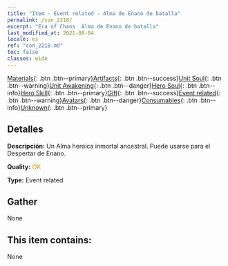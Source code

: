 ```yaml
---
title: "Item - Event related - Alma de Enano de batalla"
permalink: /con_2218/
excerpt: "Era of Chaos  Alma de Enano de batalla"
last_modified_at: 2021-08-04
locale: es
ref: "con_2218.md"
toc: false
classes: wide
---
```

 [Materials](/ItemsES/){: .btn .btn--primary}[Artifacts](/ItemsES/Artifacts/){: .btn .btn--success}[Unit Soul](/ItemsES/UnitSoul/){: .btn .btn--warning}[Unit Awakening](/ItemsES/UnitAwakening/){: .btn .btn--danger}[Hero Soul](/ItemsES/HeroSoul/){: .btn .btn--info}[Hero Skill](/ItemsES/HeroSkill/){: .btn .btn--primary}[Gift](/ItemsES/Gift/){: .btn .btn--success}[Event related](/ItemsES/Events/){: .btn .btn--warning}[Avatars](/ItemsES/Avatars/){: .btn .btn--danger}[Consumables](/ItemsES/Consumables/){: .btn .btn--info}[Unknown](/ItemsES/Unknown/){: .btn .btn--primary}

## Detalles
 **Descripción:** Un Alma heroica inmortal ancestral. Puede usarse para el Despertar de Enano.

 **Quality:** <span style="color: #FF8C00">OK</span>

 **Type:** Event related

## Gather

  None

## This item contains:

  None

